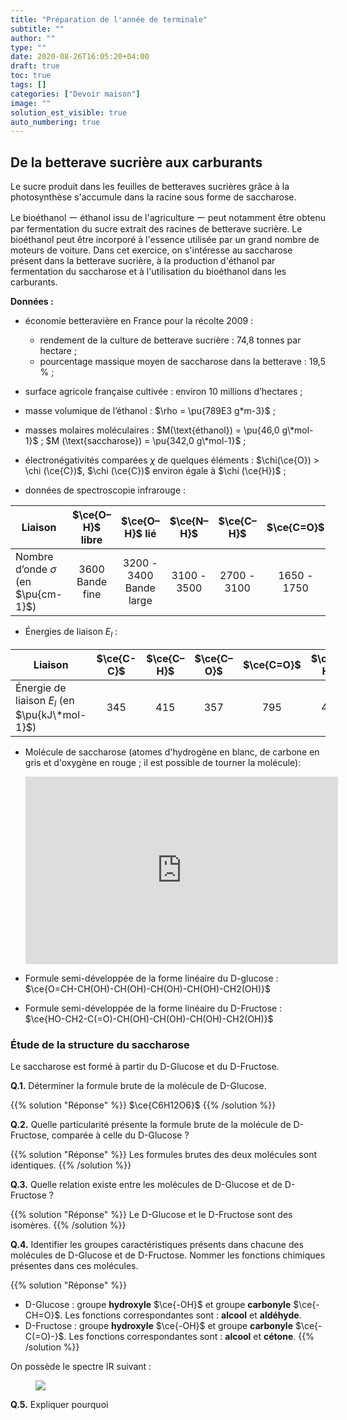 ```yaml
---
title: "Préparation de l'année de terminale"
subtitle: ""
author: ""
type: ""
date: 2020-08-26T16:05:20+04:00
draft: true
toc: true
tags: []
categories: ["Devoir maison"]
image: ""
solution_est_visible: true
auto_numbering: true
---
```


## De la betterave sucrière aux carburants

Le sucre produit dans les feuilles de betteraves sucrières grâce à la photosynthèse s'accumule dans la racine sous forme de saccharose.

Le bioéthanol ー éthanol issu de l'agriculture ー peut notamment être obtenu par fermentation du sucre extrait des racines de betterave sucrière. Le bioéthanol peut être incorporé à l'essence utilisée par un grand nombre de moteurs de voiture.
Dans cet exercice, on s'intéresse au saccharose présent dans la betterave sucrière, à la production d'éthanol par fermentation du saccharose et à l'utilisation du bioéthanol dans les carburants.

**Données :**
- économie betteravière en France pour la récolte 2009 :
    - rendement de la culture de betterave sucrière : 74,8 tonnes par hectare ;
    - pourcentage massique moyen de saccharose dans la betterave : 19,5 % ;
- surface agricole française cultivée : environ 10 millions d’hectares ;
- masse volumique de l’éthanol : $\rho = \pu{789E3 g*m-3}$ ;

- masses molaires moléculaires : $M(\text{éthanol}) = \pu{46,0 g\*mol-1}$ ; $M (\text{saccharose}) = \pu{342,0 g\*mol-1}$ ;

- électronégativités comparées $\chi$ de quelques éléments : $\chi(\ce{O}) > \chi (\ce{C})$, $\chi (\ce{C})$ environ égale à $\chi (\ce{H})$ ;

- données de spectroscopie infrarouge :

| Liaison                   |   $\ce{O–H}$ libre   |        $\ce{O–H}$ lié        |    $\ce{N–H}$    |    $\ce{C–H}$    |    $\ce{C=O}$    |    $\ce{C=C}$    |
|---------------------------|:---------------:|:-----------------------:|:---------:|:---------:|:---------:|:---------:|
| Nombre d’onde $\sigma$ (en $\pu{cm-1}$) | 3600 Bande fine | 3200 - 3400 Bande large | 3100 - 3500 | 2700 - 3100 | 1650 - 1750 | 1625 - 1685 |

- Énergies de liaison $E_l$ :

| Liaison                   |   $\ce{C-C}$   |        $\ce{C–H}$        |    $\ce{C–O}$    |    $\ce{C=O}$    |    $\ce{O-H}$    |    $\ce{O=O}$    |
|---------------------------|:---------------:|:-----------------------:|:---------:|:---------:|:---------:|:---------:|
| Énergie de liaison $E_l$ (en $\pu{kJ\*mol-1}$) | 345 | 415 | 357 | 795 | 462 | 493 |

- Molécule de saccharose (atomes d'hydrogène en blanc, de carbone en gris et d'oxygène en rouge ; il est possible de tourner la molécule): 
    <iframe style="width: 500px; height: 300px;" frameborder="0" src="https://embed.molview.org/v1/?mode=balls&cid=5988"></iframe>

- Formule semi-développée de la forme linéaire du D-glucose :  
$\ce{O=CH-CH(OH)-CH(OH)-CH(OH)-CH(OH)-CH2(OH)}$

- Formule semi-développée de la forme linéaire du D-Fructose :  
$\ce{HO-CH2-C(=O)-CH(OH)-CH(OH)-CH(OH)-CH2(OH)}$

### Étude de la structure du saccharose

Le saccharose est formé à partir du D-Glucose et du D-Fructose.

**Q.1.** Déterminer la formule brute de la molécule de D-Glucose.

{{% solution "Réponse" %}}
$\ce{C6H12O6}$
{{% /solution %}}

**Q.2.** Quelle particularité présente la formule brute de la molécule de D-Fructose, comparée à celle du D-Glucose ? 

{{% solution "Réponse" %}}
Les formules brutes des deux molécules sont identiques.
{{% /solution %}}

**Q.3.** Quelle relation existe entre les molécules de D-Glucose et de D-Fructose ?

{{% solution "Réponse" %}}
Le D-Glucose et le D-Fructose sont des isomères.
{{% /solution %}}

**Q.4.** Identifier les groupes caractéristiques présents dans chacune des molécules de D-Glucose et de D-Fructose. Nommer les fonctions chimiques présentes dans ces molécules.

{{% solution "Réponse" %}}
- D-Glucose : groupe **hydroxyle** $\ce{-OH}$ et groupe **carbonyle** $\ce{-CH=O}$. Les fonctions correspondantes sont : **alcool** et **aldéhyde**.
- D-Fructose : groupe **hydroxyle** $\ce{-OH}$ et groupe **carbonyle** $\ce{-C(=O)-}$. Les fonctions correspondantes sont : **alcool** et **cétone**.
{{% /solution %}}

On possède le spectre IR suivant :
<figure>
<img src="/terminales-pc/exercices_pre_rentree/IR_glucose.png">
</figure>

**Q.5.** Expliquer pourquoi 